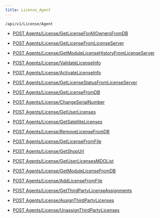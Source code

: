 ```yaml
---
title: License_Agent
---
```


```http
/api/v1/License/Agent
```

* [POST Agents/License/GetLicenseForAllOwnersFromDB](v1LicenseAgent_GetLicenseForAllOwnersFromDB.md)

* [POST Agents/License/GetLicenseFromLicenseServer](v1LicenseAgent_GetLicenseFromLicenseServer.md)

* [POST Agents/License/GetModuleLicenseHistoryFromLicenseServer](v1LicenseAgent_GetModuleLicenseHistoryFromLicenseServer.md)

* [POST Agents/License/ValidateLicenseInfo](v1LicenseAgent_ValidateLicenseInfo.md)

* [POST Agents/License/ActivateLicenseInfo](v1LicenseAgent_ActivateLicenseInfo.md)

* [POST Agents/License/GetLicenseStatusFromLicenseServer](v1LicenseAgent_GetLicenseStatusFromLicenseServer.md)

* [POST Agents/License/GetLicenseFromDB](v1LicenseAgent_GetLicenseFromDB.md)

* [POST Agents/License/ChangeSerialNumber](v1LicenseAgent_ChangeSerialNumber.md)

* [POST Agents/License/GetUserLicenses](v1LicenseAgent_GetUserLicenses.md)

* [POST Agents/License/GetSatelliteLicenses](v1LicenseAgent_GetSatelliteLicenses.md)

* [POST Agents/License/RemoveLicenseFromDB](v1LicenseAgent_RemoveLicenseFromDB.md)

* [POST Agents/License/GetLicenseFromFile](v1LicenseAgent_GetLicenseFromFile.md)

* [POST Agents/License/GetShopUrl](v1LicenseAgent_GetShopUrl.md)

* [POST Agents/License/GetUserLicensesMDOList](v1LicenseAgent_GetUserLicensesMDOList.md)

* [POST Agents/License/GetModuleLicenseFromDB](v1LicenseAgent_GetModuleLicenseFromDB.md)

* [POST Agents/License/AddLicenseFromFile](v1LicenseAgent_AddLicenseFromFile.md)

* [POST Agents/License/GetThirdPartyLicenseAssignments](v1LicenseAgent_GetThirdPartyLicenseAssignments.md)

* [POST Agents/License/AssignThirdPartyLicenses](v1LicenseAgent_AssignThirdPartyLicenses.md)

* [POST Agents/License/UnassignThirdPartyLicenses](v1LicenseAgent_UnassignThirdPartyLicenses.md)

